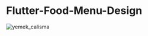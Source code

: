 # Flutter-Food-Menu-Design

![yemek_calisma](https://github.com/polatcangurbuz/Flutter-Food-Menu-Design/assets/115667909/1231d1f5-a70e-4ab6-941b-3c8ae8bd8954)
